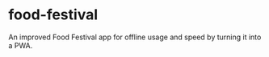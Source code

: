 # food-festival
An improved Food Festival app for offline usage and speed by turning it into a PWA.
